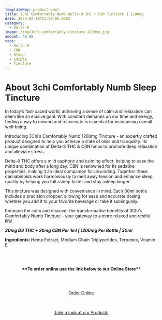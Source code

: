 ```yaml
---
templateKey: product-post
title: 3Chi Comfortably Numb Delta-8 THC + CBN Tincture | 1200mg
date: 2024-02-16T21:50:00.000Z
category:
  - Delta 8
image: /img/3chi-comfortably-tincture-1200mg.jpg
amount: 49.99
tags:
  - Delta 8
  - CBN
  - Sleep
  - Edible
  - Tincture
---
```

# **About 3chi Comfortably Numb Sleep Tincture**

In today’s fast-paced world, achieving a sense of calm and relaxation can seem like an elusive goal. With constant demands on our time and energy, finding a way to unwind and rejuvenate is essential for maintaining overall well-being.

Introducing 3Chi’s Comfortably Numb 1200mg Tincture - an expertly crafted product designed to help you achieve a state of bliss and tranquility. Its unique combination of Delta-8 THC & CBN helps to promote deep relaxation and alleviate stress.

Delta-8 THC offers a mild euphoric and calming effect, helping to ease the mind and body after a long day. CBN is renowned for its sedative properties, making it an ideal companion for unwinding. Together these cannabinoids work harmoniously to melt away tension and enhance sleep quality by helping you fall asleep faster and stay asleep longer.

This tincture was designed with convenience in mind. Each 30ml bottle includes a precision dropper, allowing for ease and accurate dosing whether you add it to your favorite beverage or take it sublingually.

Embrace the calm and discover the transformative benefits of 3Chi’s Comfortably Numb Tincture - your gateway to a more relaxed and restful life!

***20mg D8 THC + 20mg CBN Per 1ml | 1200mg Per Bottle | 30ml***

**Ingredients:** Hemp Extract, Medium Chain Triglycerides, Terpenes, Vitamin E

<br><br>

<Center>

**\*\*To order online use the link below to our Online Store\*\***

<br><br>

<Center><a class="link-view-more-products" target="_blank" href="https://capitalcbd.shop/product/3chi-comfortably-numb-delta-8-tincture1200mg/">Order Online</a></

<br><br><br>

<Center><a class="link-view-more-products" target="_blank" href="https://capitalamericanshaman.com/products">Take a look at our Products</a></Center>

<br><br>